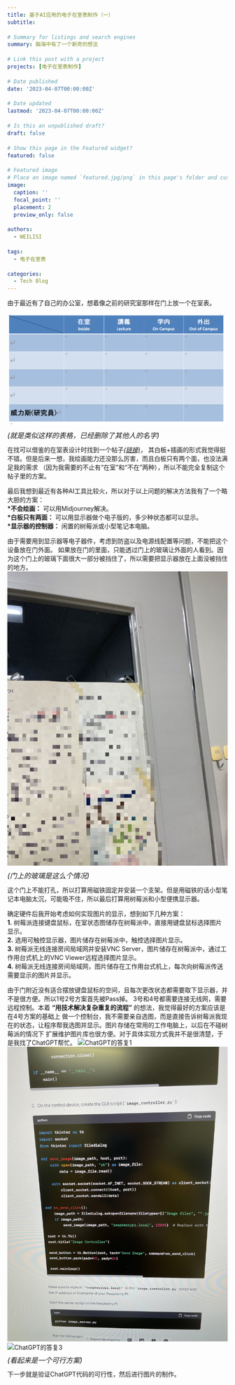 ```yaml
---
title: 基于AI应用的电子在室表制作（一）
subtitle: 

# Summary for listings and search engines
summary: 脑海中有了一个新奇的想法

# Link this post with a project
projects: [电子在室表制作]

# Date published
date: '2023-04-07T00:00:00Z'

# Date updated
lastmod: '2023-04-07T00:00:00Z'

# Is this an unpublished draft?
draft: false

# Show this page in the Featured widget?
featured: false

# Featured image
# Place an image named `featured.jpg/png` in this page's folder and customize its options here.
image:
  caption: ''
  focal_point: ''
  placement: 2
  preview_only: false

authors:
  - WEILISI

tags:
  - 电子在室表

categories:
  - Tech Blog
---
```


由于最近有了自己的办公室，想着像之前的研究室那样在门上放一个在室表。

![以前的在室表](DocLabStatusList.png "图片来源: Ⓒ WEILISI")
<p style="font-size: 16px; line-height: 0.6;"><i>(就是类似这样的表格，已经删除了其他人的名字)</i></p>

在找可以借鉴的在室表设计时找到一个帖子[*(链接)*](https://www.sakaikoheilab.com/2021/09/lab-door)，
其白板+插画的形式我觉得挺不错。但是后来一想，我绘画能力还没那么厉害，而且白板只有两个面，也没法满足我的需求
（因为我需要的不止有“在室”和“不在”两种），所以不能完全复制这个帖子里的方案。

最后我想到最近有各种AI工具比较火，所以对于以上问题的解决方法我有了一个略大胆的方案：  
**\*不会绘画：** 可以用Midjourney解决。  
**\*白板只有两面：** 可以用显示器做个电子版的，多少种状态都可以显示。  
**\*显示器的控制器：** 闲置的树莓派或小型笔记本电脑。

由于需要用到显示器等电子器件，考虑到防盗以及电源线配置等问题，不能把这个设备放在门外面。
如果放在门的里面，只能透过门上的玻璃让外面的人看到。因为这个门上的玻璃下面很大一部分被挡住了，所以需要把显示器放在上面没被挡住的地方。
![门上的玻璃](IMG_2525.JPG "图片来源: Ⓒ WEILISI")
<p style="font-size: 16px; line-height: 0.6;"><i>(门上的玻璃是这么个情况)</i></p>

这个门上不能打孔，所以打算用磁铁固定并安装一个支架。但是用磁铁的话小型笔记本电脑太沉，可能吸不住，所以最后打算用树莓派和小型便携显示器。

确定硬件后我开始考虑如何实现图片的显示，想到如下几种方案：  
**1.** 树莓派连接键盘鼠标，在室状态图储存在树莓派中，直接用键盘鼠标选择图片显示。  
**2.** 选用可触控显示器，图片储存在树莓派中，触控选择图片显示。  
**3.** 树莓派无线连接房间局域网并安装VNC Server，图片储存在树莓派中，通过工作用台式机上的VNC Viewer远程选择图片显示。  
**4.** 树莓派无线连接房间局域网，图片储存在工作用台式机上，每次向树莓派传送需要显示的图片并显示。  

由于门附近没有适合摆放键盘鼠标的空间，且每次更改状态都需要取下显示器，并不是很方便。所以1号2号方案首先被Pass掉。
3号和4号都需要连接无线网，需要远程控制。本着 **“用技术解决复杂重复的流程”** 的想法，我觉得最好的方案应该是在4号方案的基础上
做一个控制台，我不需要亲自选图，而是直接告诉树莓派我现在的状态，让程序帮我选图并显示。图片存储在常用的工作电脑上，以后在不碰树莓派的情况下
扩展维护图片库也很方便。对于具体实现方式我并不是很清楚，于是我找了ChatGPT帮忙。
![ChatGPT的答复1](IMG_8764.jpg "图片来源: Ⓒ WEILISI")
![ChatGPT的答复2](IMG_8765.jpg "图片来源: Ⓒ WEILISI")
![ChatGPT的答复3](IMG_8766.jpg "图片来源: Ⓒ WEILISI")
<p style="font-size: 16px; line-height: 0.6;"><i>(看起来是一个可行方案)</i></p>

下一步就是验证ChatGPT代码的可行性，然后进行图片的制作。
